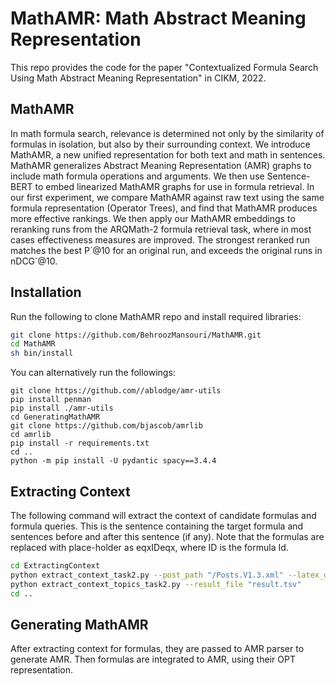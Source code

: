 # MathAMR: Math Abstract Meaning Representation
This repo provides the code for the paper "Contextualized Formula Search Using Math Abstract Meaning Representation" in CIKM, 2022.

## MathAMR
In math formula search, relevance is determined not only by the similarity of formulas in isolation,
but also by their surrounding context. 
We introduce MathAMR, a new unified representation for both text and math in sentences. 
MathAMR generalizes Abstract Meaning Representation (AMR) graphs to include math formula operations and arguments.
We then use Sentence-BERT to embed linearized MathAMR graphs for use in formula retrieval. 
In our first experiment, we compare MathAMR against raw text using the same formula representation (Operator Trees),
and find that MathAMR produces more effective rankings. We then apply our MathAMR embeddings to reranking runs from
the ARQMath-2 formula retrieval task, where in most cases effectiveness measures are improved. The strongest
reranked run matches the best P´@10 for an original run, and exceeds the original runs in nDCG´@10. 

## Installation
Run the following to clone MathAMR repo and install required libraries:
```bash
git clone https://github.com/BehroozMansouri/MathAMR.git
cd MathAMR
sh bin/install
```

You can alternatively run the followings:
```
git clone https://github.com//ablodge/amr-utils
pip install penman
pip install ./amr-utils
cd GeneratingMathAMR
git clone https://github.com/bjascob/amrlib
cd amrlib
pip install -r requirements.txt
cd ..
python -m pip install -U pydantic spacy==3.4.4
```

## Extracting Context
The following command will extract the context of candidate formulas and formula queries. This is the sentence containing the target formula and sentences before and after this sentence (if any). 
Note that the formulas are replaced with place-holder as eqxIDeqx, where ID is the formula Id.
```bash
cd ExtractingContext
python extract_context_task2.py --post_path "/Posts.V1.3.xml" --latex_dir "./latex_representation_v3/" --result_path formulas_context.tsv
python extract_context_topics_task2.py --result_file "result.tsv"
cd ..
```

## Generating MathAMR
After extracting context for formulas, they are passed to AMR parser to generate AMR. Then formulas are integrated to AMR, using their OPT representation.
 